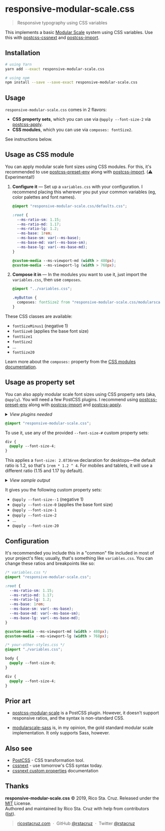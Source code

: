 # responsive-modular-scale.css

> Responsive typography using CSS variables

This implements a basic [Modular Scale](http://www.modularscale.com/) system using CSS variables. Use this with [postcss-cssnext] and [postcss-import].

[postcss-cssnext]: https://www.npmjs.com/package/postcss-cssnext
[postcss-import]: https://www.npmjs.com/package/postcss-import
[postcss-custom-media]: https://yarnpkg.com/en/package/postcss-custom-media
[postcss-custom-properties]: https://yarnpkg.com/en/package/postcss-custom-properties
[postcss-preset-env]: https://github.com/csstools/postcss-preset-env

## Installation

```bash
# using Yarn
yarn add --exact responsive-modular-scale.css

# using npm
npm install --save --save-exact responsive-modular-scale.css
```

## Usage

`responsive-modular-scale.css` comes in 2 flavors:

- **CSS property sets**, which you can use via `@apply --font-size-2` via [postcss-apply].
- **CSS modules**, which you can use via `composes: fontSize2`.

[postcss-apply]: https://yarnpkg.com/en/package/postcss-apply

See instructions below.

## Usage as CSS module

You can apply modular scale font sizes using CSS modules. For this, it's recommended to use [postcss-preset-env] along with [postcss-import]. (:warning: Experimental!)

1. **Configure it** &mdash; Set up a `variables.css` with your configuration. I recommend placing this wherever you put your common variables (eg, color palettes and font names).

   ```css
   @import "responsive-modular-scale.css/defaults.css";

   :root {
     --ms-ratio-sm: 1.15;
     --ms-ratio-md: 1.17;
     --ms-ratio-lg: 1.2;
     --ms-base: 1rem;
     --ms-base-sm: var(--ms-base);
     --ms-base-md: var(--ms-base-sm);
     --ms-base-lg: var(--ms-base-md);
   }

   @custom-media --ms-viewport-md (width > 480px);
   @custom-media --ms-viewport-lg (width > 768px);
   ```

2. **Compose it in** &mdash; In the modules you want to use it, just import the `variables.css`, then use `composes`.

   ```css
   @import "../variables.css";

   .myButton {
     composes: fontSize2 from "responsive-modular-scale.css/modularscale.module.css";
   }
   ```

These CSS classes are available:

- `fontSizeMinus1` (negative 1)
- `fontSize0` (applies the base font size)
- `fontSize1`
- `fontSize2`
- ...
- `fontSize20`

Learn more about the `composes:` property from the [CSS modules documentation](https://github.com/css-modules/css-modules#composition).

## Usage as property set

You can also apply modular scale font sizes using CSS property sets (aka, `@apply`). You will need a few PostCSS plugins. I recommend using [postcss-preset-env][postcss-preset-env] along with [postcss-import] and [postcss-apply].

<details>
<summary><em>View plugins needed</em></summary>

| Dependency                                      | Comes with [postcss-cssnext]? | Comes with [postcss-preset-env]? |
| ----------------------------------------------- | ----------------------------- | -------------------------------- |
| [postcss-import] to import CSS files            | -                             | -                                |
| [postcss-apply] for property sets               | :+1:                          | -                                |
| [postcss-custom-media] for custom media queries | :+1:                          | :+1:                             |
| [postcss-custom-properties] for CSS variables   | :+1:                          | :+1:                             |

</details>

```css
@import "responsive-modular-scale.css";
```

To use it, use any of the provided `--font-size-#` custom property sets:

```css
div {
  @apply --font-size-4;
}
```

This applies a `font-size: 2.0736rem` declaration for desktops—the default ratio is 1.2, so that's `1rem * 1.2 ^ 4`. For mobiles and tablets, it will use a different ratio (1.15 and 1.17 by default).

<details>
<summary><em>View sample output</em></summary>

```css
div {
  font-size: 1.74901rem;
}

@media (min-width: 481px) {
  div {
    font-size: 1.87389rem;
  }
}

@media (min-width: 769px) {
  div {
    font-size: 2.0736rem;
  }
}
```

</details>

It gives you the following custom property sets:

- `@apply --font-size--1` (negative 1)
- `@apply --font-size-0` (applies the base font size)
- `@apply --font-size-1`
- `@apply --font-size-2`
- ...
- `@apply --font-size-20`

## Configuration

It's recommended you include this in a "common" file included in most of your project's files; usually, that's something like `variables.css`. You can change these ratios and breakpoints like so:

```css
/* variables.css */
@import "responsive-modular-scale.css";

:root {
  --ms-ratio-sm: 1.15;
  --ms-ratio-md: 1.17;
  --ms-ratio-lg: 1.2;
  --ms-base: 1rem;
  --ms-base-sm: var(--ms-base);
  --ms-base-md: var(--ms-base-sm);
  --ms-base-lg: var(--ms-base-md);
}

@custom-media --ms-viewport-md (width > 480px);
@custom-media --ms-viewport-lg (width > 768px);
```

```css
/* your-other-styles.css */
@import "./variables.css";

body {
  @apply --font-size-0;
}

div {
  @apply --font-size-4;
}
```

## Prior art

- [postcss-modular-scale](https://www.npmjs.com/package/postcss-modular-scale) is a PostCSS plugin. However, it doesn't support responsive ratios, and the syntax is non-standard CSS.

- [modularscale-sass](https://www.npmjs.com/package/modularscale-sass) is, in my opinion, the gold standard modular scale implementation. It only supports Sass, however.

## Also see

- [PostCSS](http://postcss.org/) - CSS transformation tool.
- [cssnext](http://cssnext.io/) - use tomorrow's CSS syntax today.
- [cssnext custom properties](http://cssnext.io/features/#custom-properties-set-apply) documentation

## Thanks

**responsive-modular-scale.css** © 2019, Rico Sta. Cruz. Released under the [MIT] License.<br>
Authored and maintained by Rico Sta. Cruz with help from contributors ([list][contributors]).

> [ricostacruz.com](http://ricostacruz.com) &nbsp;&middot;&nbsp;
> GitHub [@rstacruz](https://github.com/rstacruz) &nbsp;&middot;&nbsp;
> Twitter [@rstacruz](https://twitter.com/rstacruz)

[mit]: LICENSE.md
[contributors]: http://github.com/rstacruz/responsive-modular-scale.css/contributors
